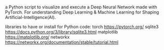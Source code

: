  a Python script to visualize and execute a Deep Neural Network made with PyTorch. For understanding Deep Learning & Machine Learning for Shaping Artificial-Intelligence(AI). 

 libraries to have or install for Python code:
 torch https://pytorch.org/
 sqlite3 https://docs.python.org/3/library/sqlite3.html
 matplotlib https://matplotlib.org/
 networkx https://networkx.org/documentation/stable/tutorial.html
